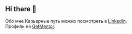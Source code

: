 ## Hi there 👋

Обо мне
Карьерные путь можно посмотреть в <a href="https://www.linkedin.com/in/elina-razina/" rel="nofollow">LinkedIn</a>.
<br />
Профиль на <a href="https://getmentor.dev/mentor/elina-razina-3127" rel="nofollow">GetMentor</a>.

<!--
**ERazina/ERazina** is a ✨ _special_ ✨ repository because its `README.md` (this file) appears on your GitHub profile.

Here are some ideas to get you started:

- 🔭 I’m currently working on ...
- 🌱 I’m currently learning ...
- 👯 I’m looking to collaborate on ...
- 🤔 I’m looking for help with ...
- 💬 Ask me about ...
- 📫 How to reach me: ...
- 😄 Pronouns: ...
- ⚡ Fun fact: ...
-->
